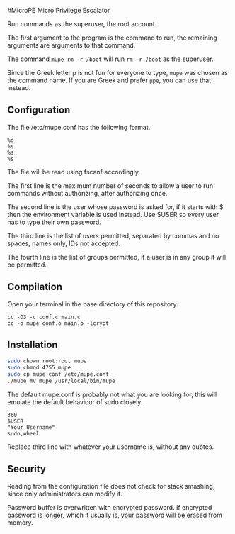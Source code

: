 #MicroPE
Micro Privilege Escalator

Run commands as the superuser, the root account.

The first argument to the program is the command to run, the remaining arguments are arguments to that command.

The command `mupe rm -r /boot` will run `rm -r /boot` as the superuser.

Since the Greek letter μ is not fun for everyone to type, `mupe` was chosen as the command name.
If you are Greek and prefer `μpe`, you can use that instead.
## Configuration
The file /etc/mupe.conf has the following format.
```
%d
%s
%s
%s
```
The file will be read using fscanf accordingly.

The first line is the maximum number of seconds to allow a user to run commands without authorizing, after authorizing once.

The second line is the user whose password is asked for, if it starts with $ then the environment variable is used instead.
Use $USER so every user has to type their own password.

The third line is the list of users permitted, separated by commas and no spaces, names only, IDs not accepted.

The fourth line is the list of groups permitted, if a user is in any group it will be permitted.
## Compilation
Open your terminal in the base directory of this repository.
```
cc -O3 -c conf.c main.c
cc -o mupe conf.o main.o -lcrypt
```
## Installation
```sh
sudo chown root:root mupe
sudo chmod 4755 mupe
sudo cp mupe.conf /etc/mupe.conf
./mupe mv mupe /usr/local/bin/mupe
```
The default mupe.conf is probably not what you are looking for, this will emulate the default behaviour of sudo closely.
```
360
$USER
"Your Username"
sudo,wheel
```
Replace third line with whatever your username is, without any quotes.
## Security
Reading from the configuration file does not check for stack smashing, since only administrators can modify it.

Password buffer is overwritten with encrypted password.
If encrypted password is longer, which it usually is, your password will be erased from memory.
